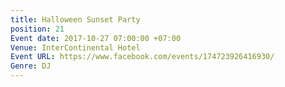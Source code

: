```yaml
---
title: Halloween Sunset Party
position: 21
Event date: 2017-10-27 07:00:00 +07:00
Venue: InterContinental Hotel
Event URL: https://www.facebook.com/events/174723926416930/
Genre: DJ
---
```


